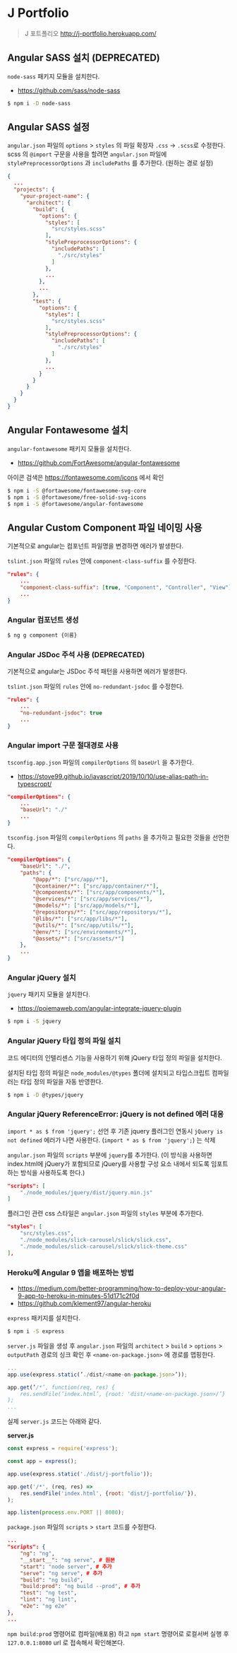 # J Portfolio
> J 포트폴리오 <http://j-portfolio.herokuapp.com/>

## Angular SASS 설치 (DEPRECATED)
`node-sass` 패키지 모듈을 설치한다.
- <https://github.com/sass/node-sass>
``` bash
$ npm i -D node-sass
```

## Angular SASS 설정
`angular.json` 파일의 `options` > `styles` 의 파일 확장자 `.css` -> `.scss`로 수정한다.
scss 의 `@import` 구문을 사용을 할려면 `angular.json` 파일에 `stylePreprocessorOptions` 과 `includePaths` 를 추가한다. (원하는 경로 설정)
``` json
{
  ...
  "projects": {
    "your-project-name": {
      "architect": {
        "build": {
          "options": {
            "styles": [
              "src/styles.scss"
            ],
            "stylePreprocessorOptions": {
              "includePaths": [
                "./src/styles"
              ]
            },
            ...
          },
          ...
        },
        "test": {
          "options": {
            "styles": [
              "src/styles.scss"
            ],
            "stylePreprocessorOptions": {
              "includePaths": [
                "./src/styles"
              ]
            },
            ...
          }
        }
      }
    }
  }
}
```

## Angular Fontawesome 설치
`angular-fontawesome` 패키지 모듈을 설치한다.
- <https://github.com/FortAwesome/angular-fontawesome>

아이콘 검색은 <https://fontawesome.com/icons> 에서 확인
``` bash
$ npm i -S @fortawesome/fontawesome-svg-core
$ npm i -S @fortawesome/free-solid-svg-icons
$ npm i -S @fortawesome/angular-fontawesome
```

## Angular Custom Component 파일 네이밍 사용
기본적으로 angular는 컴포넌트 파일명을 변경하면 에러가 발생한다.

`tslint.json` 파일의 `rules` 안에 `component-class-suffix` 를 수정한다.
``` json
"rules": {
    ...
    "component-class-suffix": [true, "Component", "Controller", "View"],
    ...
}
```

### Angular 컴포넌트 생성
``` bash
$ ng g component {이름}
```

### Angular JSDoc 주석 사용 (DEPRECATED)
기본적으로 angular는 JSDoc 주석 패턴을 사용하면 에러가 발생한다.

`tslint.json` 파일의 `rules` 안에 `no-redundant-jsdoc` 를 수정한다.
``` json
"rules": {
    ...
    "no-redundant-jsdoc": true
    ...
}
```

### Angular import 구문 절대경로 사용
`tsconfig.app.json` 파일의 `compilerOptions` 의 `baseUrl` 을 추가한다.

- <https://stove99.github.io/javascript/2019/10/10/use-alias-path-in-typescropt/>
``` json
"compilerOptions": {
    ...
    "baseUrl": "./"
    ...
}
```

`tsconfig.json` 파일의 `compilerOptions` 의 `paths` 을 추가하고 필요한 것들을 선언한다.
``` json
"compilerOptions": {
    "baseUrl": "./",
    "paths": {
        "@app/*": ["src/app/*"],
        "@container/*": ["src/app/container/*"],
        "@components/*": ["src/app/components/*"],
        "@services/*": ["src/app/services/*"],
        "@models/*": ["src/app/models/*"],
        "@repositorys/*": ["src/app/repositorys/*"],
        "@libs/*": ["src/app/libs/*"],
        "@utils/*": ["src/app/utils/*"],
        "@env/*": ["src/environments/*"],
        "@assets/*": ["src/assets/*"]
    },
    ...
}
```

### Angular jQuery 설치
`jquery` 패키지 모듈을 설치한다.
- <https://poiemaweb.com/angular-integrate-jquery-plugin>
``` bash
$ npm i -S jquery
```

### Angular jQuery 타입 정의 파일 설치
코드 에디터의 인텔리센스 기능을 사용하기 위해 jQuery 타입 정의 파일을 설치한다.

설치된 타입 정의 파일은 `node_modules/@types` 폴더에 설치되고 타입스크립트 컴파일러는 타입 정의 파일을 자동 반영한다.
``` bash
$ npm i -D @types/jquery
```

### Angular jQuery ReferenceError: jQuery is not defined 에러 대응
`import * as $ from 'jquery';` 선언 후 기존 jquery 플러그인 연동시 `jQuery is not defined` 에러가 나면 사용한다.
(`import * as $ from 'jquery';`) 는 삭제

`angular.json` 파일의 `scripts` 부분에 `jquery`를 추가한다.
(이 방식을 사용하면 index.html에 jQuery가 포함되므로 jQuery를 사용할 구성 요소 내에서 되도록 임포트하는 방식을 사용하도록 한다.)
``` json
"scripts": [
    "./node_modules/jquery/dist/jquery.min.js"
]
```

플러그인 관련 css 스타일은 `angular.json` 파일의 `styles` 부분에 추가한다.
``` json
"styles": [
    "src/styles.css",
    "./node_modules/slick-carousel/slick/slick.css",
    "./node_modules/slick-carousel/slick/slick-theme.css"
],
```

### Heroku에 Angular 9 앱을 배포하는 방법
- <https://medium.com/better-programming/how-to-deploy-your-angular-9-app-to-heroku-in-minutes-51d171c2f0d>
- <https://github.com/klement97/angular-heroku>

`express` 패키지를 설치한다.
``` bash
$ npm i -S express
```

`server.js` 파일을 생성 후 `angular.json` 파일의 `architect` > `build` > `options` > `outputPath` 경로의 싱크 확인 후 `<name-on-package.json>` 에 경로를 맵핑한다.
``` javascript
...
app.use(express.static(’./dist/<name-on-package.json>’));

app.get(’/*’, function(req, res) {
    res.sendFile(’index.html’, {root: 'dist/<name-on-package.json>/’}
);
...
```

실제 `server.js` 코드는 아래와 같다.

**server.js**
``` javascript
const express = require('express');

const app = express();

app.use(express.static('./dist/j-portfolio'));

app.get('/*', (req, res) =>
    res.sendFile('index.html', {root: 'dist/j-portfolio/'}),
);

app.listen(process.env.PORT || 8080);
```

`package.json` 파일의 `scripts` > `start` 코드를 수정한다.
``` json
...
"scripts": {
    "ng": "ng",
    "__start__": "ng serve", # 원본
    "start": "node server", # 추가
    "serve": "ng serve", # 추가
    "build": "ng build",
    "build:prod": "ng build --prod", # 추가
    "test": "ng test",
    "lint": "ng lint",
    "e2e": "ng e2e"
},
...
```

`npm build:prod` 명령어로 컴파일(배포용) 하고 `npm start` 명령어로 로컬서버 실행 후 `127.0.0.1:8080` url 로 접속해서 확인해본다.
